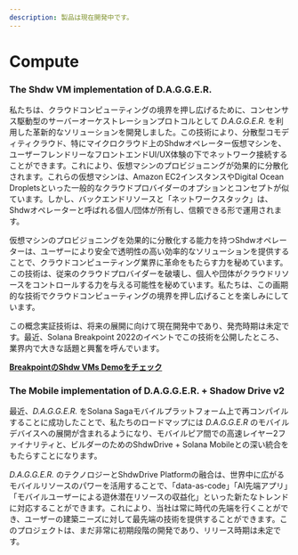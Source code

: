 ```yaml
---
description: 製品は現在開発中です。
---
```


# Compute

### **The Shdw VM implementation of D.A.G.G.E.R.**

私たちは、クラウドコンピューティングの境界を押し広げるために、コンセンサス駆動型のサーバーオーケストレーションプロトコルとして _D.A.G.G.E.R._ を利用した革新的なソリューションを開発しました。この技術により、分散型コモディティクラウド、特にマイクロクラウド上のShdwオペレーター仮想マシンを、ユーザーフレンドリーなフロントエンドUI/UX体験の下でネットワーク接続することができます。これにより、仮想マシンのプロビジョニングが効果的に分散化されます。これらの仮想マシンは、Amazon EC2インスタンスやDigital Ocean Dropletsといった一般的なクラウドプロバイダーのオプションとコンセプトが似ています。しかし、バックエンドリソースと「ネットワークスタック」は、Shdwオペレーターと呼ばれる個人/団体が所有し、信頼できる形で運用されます。

仮想マシンのプロビジョニングを効果的に分散化する能力を持つShdwオペレーターは、ユーザーにより安全で透明性の高い効率的なソリューションを提供することで、クラウドコンピューティング業界に革命をもたらす力を秘めています。この技術は、従来のクラウドプロバイダーを破壊し、個人や団体がクラウドリソースをコントロールする力を与える可能性を秘めています。私たちは、この画期的な技術でクラウドコンピューティングの境界を押し広げることを楽しみにしています。

この概念実証技術は、将来の展開に向けて現在開発中であり、発売時期は未定です。最近、Solana Breakpoint 2022のイベントでこの技術を公開したところ、業界内で大きな話題と興奮を呼んでいます。

[**BreakpointのShdw VMs Demoをチェック**](../reference/breakpoint-2022-demo.md)

### **The Mobile implementation of D.A.G.G.E.R. + Shadow Drive v2**

最近、_D.A.G.G.E.R._ をSolana Sagaモバイルプラットフォーム上で再コンパイルすることに成功したことで、私たちのロードマップには _D.A.G.G.E.R_ のモバイルデバイスへの展開が含まれるようになり、モバイルピア間での高速レイヤー2ファイナリティと、ビルダーのためのShdwDrive + Solana Mobileとの深い統合をもたらすことになります。

_D.A.G.G.E.R._ のテクノロジーとShdwDrive Platformの融合は、世界中に広がるモバイルリソースのパワーを活用することで、「data-as-code」「AI先端アプリ」「モバイルユーザーによる遊休潜在リソースの収益化」といった新たなトレンドに対応することができます。これにより、当社は常に時代の先端を行くことができ、ユーザーの建築ニーズに対して最先端の技術を提供することができます。このプロジェクトは、まだ非常に初期段階の開発であり、リリース時期は未定です。
